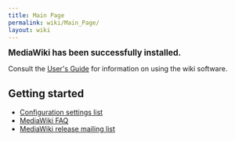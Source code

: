 ```yaml
---
title: Main Page
permalink: wiki/Main_Page/
layout: wiki
---
```


<big>**MediaWiki has been successfully installed.**</big>

Consult the [User's Guide](http://meta.wikimedia.org/wiki/Help:Contents)
for information on using the wiki software.

Getting started
---------------

-   [Configuration settings
    list](http://www.mediawiki.org/wiki/Help:Configuration_settings)
-   [MediaWiki FAQ](http://www.mediawiki.org/wiki/Help:FAQ)
-   [MediaWiki release mailing
    list](http://mail.wikimedia.org/mailman/listinfo/mediawiki-announce)

